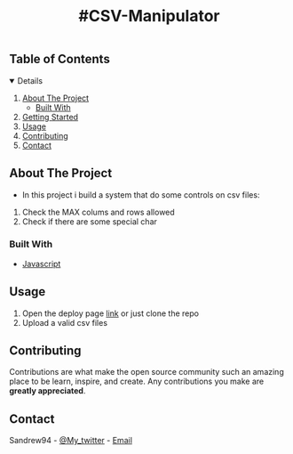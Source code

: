 <br />
<p align="center">

  <h1 align="center">#CSV-Manipulator</h1>

<!-- TABLE OF CONTENTS -->
<summary>
<h2 style="display: inline-block">Table of Contents</h2></summary>
<details open="open">  
  <ol>
    <li>
      <a href="#about-the-project">About The Project</a>
      <ul>
        <li><a href="#built-with">Built With</a></li>
      </ul>
    </li>
    <li>
      <a href="#getting-started">Getting Started</a>
      <ul>
        </ul>
    </li>
    <li><a href="#usage">Usage</a></li>
    <li><a href="#contributing">Contributing</a></li>
    <li><a href="#contact">Contact</a></li>
  </ol>
</details>

<!-- ABOUT THE PROJECT -->

## About The Project

- In this project i build a system that do some controls on csv files:

1. Check the MAX colums and rows allowed
2. Check if there are some special char

### Built With

- [Javascript](https://developer.mozilla.org/it/docs/Web/JavaScript)

## Usage

1. Open the deploy page [link](manipulationcsv.netlify.app) or just clone the repo
2. Upload a valid csv files

<!-- CONTRIBUTING -->

## Contributing

Contributions are what make the open source community such an amazing place to be learn, inspire, and create. Any contributions you make are **greatly appreciated**.

<!-- CONTACT -->

## Contact

Sandrew94 - [@My_twitter](https://twitter.com/AndreaSanti15) - [Email](santi_andrea@hotmail.it)
